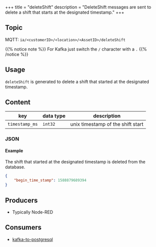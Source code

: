 +++
title = "deleteShift"
description = "DeleteShift messages are sent to delete a shift that starts at the designated timestamp."
+++

## Topic

MQTT: ``ia/<customerID>/<location>/<AssetID>/deleteShift``

{{% notice note %}}
For Kafka just switch the `/` character with a `.`
{{% /notice %}}

## Usage

`deleteShift` is generated to delete a shift that started at the designated timestamp.

## Content

| key            | data type | description                       |
|----------------|-----------|-----------------------------------|
| `timestamp_ms` | `int32`   | unix timestamp of the shift start |


### JSON

#### Example


The shift that started at the designated timestamp is deleted from the database. 

```json
{
    "begin_time_stamp": 1588879689394
}
```
<!---
#### Schema

```json
{
    "$schema": "http://json-schema.org/draft/2019-09/schema",
    "$id": "https://learn.umh.app/content/docs/architecture/datamodel/messages/scrapCount.json",
    "type": "object",
    "default": {},
    "title": "Root Schema",
    "required": [
        "product_id",
        "time_per_unit_in_seconds"
    ],
    "properties": {
        "product_id": {
          "type": "string",
          "default": "",
          "title": "The product id to be produced"
        },
        "time_per_unit_in_seconds": {
          "type": "number",
          "default": 0.0,
          "minimum": 0,
          "title": "The time it takes to produce one unit of the product"
        }
    },
    "examples": [
        {
            "product_id": "Beierlinger 30x15",
            "time_per_unit_in_seconds": "0.2"
        },
        {
            "product_id": "Test product",
            "time_per_unit_in_seconds": "10"
        }
    ]
}
```
-->

## Producers

- Typically Node-RED

## Consumers

- [kafka-to-postgresql](/docs/core/kafka-to-postgresql)
